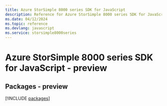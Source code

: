 ```yaml
---
title: Azure StorSimple 8000 series SDK for JavaScript
description: Reference for Azure StorSimple 8000 series SDK for JavaScript
ms.date: 04/12/2024
ms.topic: reference
ms.devlang: javascript
ms.service: storsimple8000series
---
```

# Azure StorSimple 8000 series SDK for JavaScript - preview
## Packages - preview
[!INCLUDE [packages](storsimple-8000-series-index.md)]